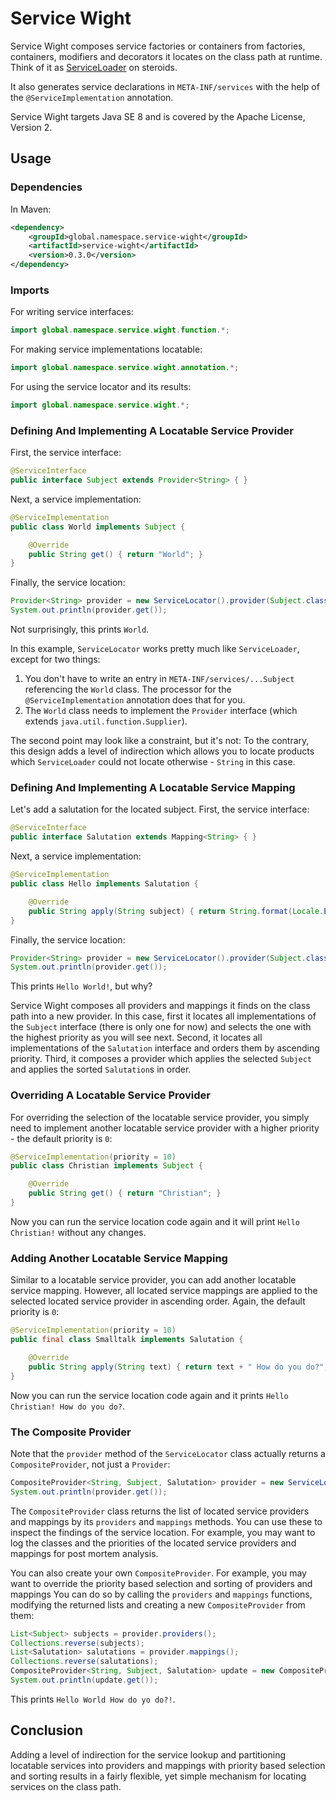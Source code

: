 # Service Wight

Service Wight composes service factories or containers from factories, containers, modifiers and decorators it locates
on the class path at runtime. 
Think of it as [ServiceLoader] on steroids.

It also generates service declarations in `META-INF/services` with the help of the `@ServiceImplementation` annotation.

Service Wight targets Java SE 8 and is covered by the Apache License, Version 2.

## Usage

### Dependencies

In Maven:

```xml
<dependency>
    <groupId>global.namespace.service-wight</groupId>
    <artifactId>service-wight</artifactId>
    <version>0.3.0</version>
</dependency>
```

### Imports

For writing service interfaces:

```java
import global.namespace.service.wight.function.*;
```

For making service implementations locatable:

```java
import global.namespace.service.wight.annotation.*;
```

For using the service locator and its results:

```java
import global.namespace.service.wight.*;
```

### Defining And Implementing A Locatable Service Provider

First, the service interface:

```java
@ServiceInterface
public interface Subject extends Provider<String> { }
```

Next, a service implementation:

```java
@ServiceImplementation
public class World implements Subject {

    @Override    
    public String get() { return "World"; }
}
```

Finally, the service location:

```java
Provider<String> provider = new ServiceLocator().provider(Subject.class);
System.out.println(provider.get());
```

Not surprisingly, this prints `World`.

In this example, `ServiceLocator` works pretty much like `ServiceLoader`, except for two things:

1. You don't have to write an entry in `META-INF/services/...Subject` referencing the `World` class.
   The processor for the `@ServiceImplementation` annotation does that for you.
2. The `World` class needs to implement the `Provider` interface (which extends `java.util.function.Supplier`).

The second point may look like a constraint, but it's not:
To the contrary, this design adds a level of indirection which allows you to locate products which `ServiceLoader` could
not locate otherwise - `String` in this case.  

### Defining And Implementing A Locatable Service Mapping

Let's add a salutation for the located subject.
First, the service interface:

```java
@ServiceInterface
public interface Salutation extends Mapping<String> { }
```

Next, a service implementation:

```java
@ServiceImplementation
public class Hello implements Salutation {

    @Override
    public String apply(String subject) { return String.format(Locale.ENGLISH, "Hello %s!", subject); }
}
```

Finally, the service location:

```java
Provider<String> provider = new ServiceLocator().provider(Subject.class, Salutation.class);
System.out.println(provider.get());
```

This prints `Hello World!`, but why?

Service Wight composes all providers and mappings it finds on the class path into a new provider.
In this case, first it locates all implementations of the `Subject` interface (there is only one for now) and selects 
the one with the highest priority as you will see next.
Second, it locates all implementations of the `Salutation` interface and orders them by ascending priority.
Third, it composes a provider which applies the selected `Subject` and applies the sorted `Salutation`s in order.  

### Overriding A Locatable Service Provider

For overriding the selection of the locatable service provider, you simply need to implement another locatable service 
provider with a higher priority - the default priority is `0`:

```java
@ServiceImplementation(priority = 10)
public class Christian implements Subject {

    @Override
    public String get() { return "Christian"; }
}
```

Now you can run the service location code again and it will print `Hello Christian!` without any changes. 

### Adding Another Locatable Service Mapping

Similar to a locatable service provider, you can add another locatable service mapping.
However, all located service mappings are applied to the selected located service provider in ascending order.
Again, the default priority is `0`:

```java
@ServiceImplementation(priority = 10)
public final class Smalltalk implements Salutation {

    @Override
    public String apply(String text) { return text + " How do you do?"; }
}
```

Now you can run the service location code again and it prints `Hello Christian! How do you do?`.

### The Composite Provider

Note that the `provider` method of the `ServiceLocator` class actually returns a `CompositeProvider`, not just a 
`Provider`:

```java
CompositeProvider<String, Subject, Salutation> provider = new ServiceLocator().provider(Subject.class, Salutation.class);
System.out.println(provider.get());
```

The `CompositeProvider` class returns the list of located service providers and mappings by its `providers` and 
`mappings` methods.
You can use these to inspect the findings of the service location.
For example, you may want to log the classes and the priorities of the located service providers and mappings for post
mortem analysis.

You can also create your own `CompositeProvider`.
For example, you may want to override the priority based selection and sorting of providers and mappings
You can do so by calling the `providers` and `mappings` functions, modifying the returned lists and creating a new 
`CompositeProvider` from them:

```java
List<Subject> subjects = provider.providers();
Collections.reverse(subjects);
List<Salutation> salutations = provider.mappings();
Collections.reverse(salutations);
CompositeProvider<String, Subject, Salutation> update = new CompositeProvider<>(subjects, salutations);
System.out.println(update.get());
```

This prints `Hello World How do yo do?!`.
 
## Conclusion

Adding a level of indirection for the service lookup and partitioning locatable services into providers and mappings
with priority based selection and sorting results in a fairly flexible, yet simple mechanism for locating services on
the class path.   

[ServiceLoader]: https://docs.oracle.com/javase/8/docs/api/java/util/ServiceLoader.html
